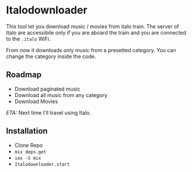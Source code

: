 # Italodownloader

This tool let you download music / movies from italo train.
The server of Italo are accessibile only if you are aboard the train
and you are connected to the `.italo` WiFi.

From now it downloads only music from a presetted
category. You can change the category inside the code.

## Roadmap
- Download paginated music
- Download all music from any category
- Download Movies

*ETA:* Next time I'll travel using Italo.

## Installation

- Clone Repo
- `mix deps.get`
- `iex -S mix`
- `Italodownloader.start`
